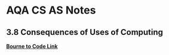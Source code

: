 # AQA CS AS Notes

## 3.8 Consequences of Uses of Computing

**[Bourne to Code Link](https://bournetocode.com/projects/AQA_AS_Theory/pages/AQA-AS-Theory-3.8/assets/player/KeynoteDHTMLPlayer.html#0)**
